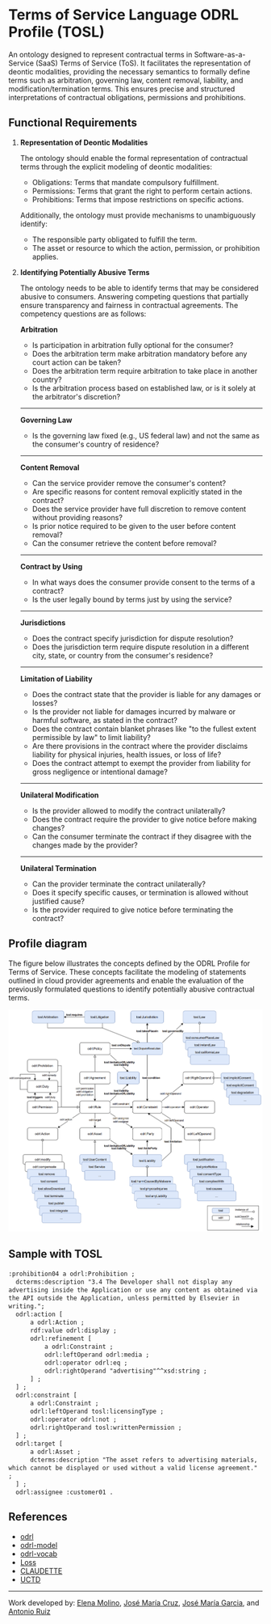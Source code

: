 # Terms of Service Language ODRL Profile (TOSL)

An ontology designed to represent contractual terms in Software-as-a-Service (SaaS) Terms of Service (ToS). It facilitates the representation of deontic modalities, providing the necessary semantics to formally define terms such as arbitration, governing law, content removal, liability, and modification/termination terms. This ensures precise and structured interpretations of contractual obligations, permissions and prohibitions.

## Functional Requirements
1. **Representation of Deontic Modalities**

    The ontology should enable the formal representation of contractual terms through the explicit modeling of deontic modalities:

    - Obligations: Terms that mandate compulsory fulfillment.
    - Permissions: Terms that grant the right to perform certain actions.
    - Prohibitions: Terms that impose restrictions on specific actions.

    Additionally, the ontology must provide mechanisms to unambiguously identify:

    - The responsible party obligated to fulfill the term.
    -  The asset or resource to which the action, permission, or prohibition applies.


2. **Identifying Potentially Abusive Terms**

    The ontology needs to be able to identify terms that may be considered abusive to consumers. Answering competing questions that partially ensure transparency and fairness in contractual agreements. The competency questions are as follows:

    **Arbitration**

    - Is participation in arbitration fully optional for the consumer?
    - Does the arbitration term make arbitration mandatory before any court action can be taken?
    - Does the arbitration term require arbitration to take place in another country?
    - Is the arbitration process based on established law, or is it solely at the arbitrator's discretion?

    ---
    **Governing Law**

    - Is the governing law fixed (e.g., US federal law) and not the same as the consumer's country of residence?

    ---
    **Content Removal**

    - Can the service provider remove the consumer's content?
    - Are specific reasons for content removal explicitly stated in the contract?
    - Does the service provider have full discretion to remove content without providing reasons?
    - Is prior notice required to be given to the user before content removal?
    - Can the consumer retrieve the content before removal?

    ---
    **Contract by Using**

    - In what ways does the consumer provide consent to the terms of a contract?
    - Is the user legally bound by terms just by using the service?

    ---
    **Jurisdictions**

    - Does the contract specify jurisdiction for dispute resolution?
    - Does the jurisdiction term require dispute resolution in a different city, state, or country from the consumer's residence?

    ---
    **Limitation of Liability**

    - Does the contract state that the provider is liable for any damages or losses?
    - Is the provider not liable for damages incurred by malware or harmful software, as stated in the contract?
    - Does the contract contain blanket phrases like "to the fullest extent permissible by law" to limit liability?
    - Are there provisions in the contract where the provider disclaims liability for physical injuries, health issues, or loss of life?
    - Does the contract attempt to exempt the provider from liability for gross negligence or intentional damage?

    ---
    **Unilateral Modification**

    - Is the provider allowed to modify the contract unilaterally?
    - Does the contract require the provider to give notice before making changes?
    - Can the consumer terminate the contract if they disagree with the changes made by the provider?

    ---
    **Unilateral Termination**

    - Can the provider terminate the contract unilaterally? 
    - Does it specify specific causes, or termination is allowed without justified cause?
    - Is the provider required to give notice before terminating the contract?


## Profile diagram
The figure below illustrates the concepts defined by the ODRL Profile for Terms of Service. These concepts facilitate the modeling of statements outlined in cloud provider agreements and enable the evaluation of the previously formulated questions to identify potentially abusive contractual terms.

![ontology_model](img/tosl_model.png)


## Sample with TOSL

```turtle
:prohibition04 a odrl:Prohibition ;
  dcterms:description "3.4 The Developer shall not display any advertising inside the Application or use any content as obtained via the API outside the Application, unless permitted by Elsevier in writing.";
  odrl:action [
      a odrl:Action ;
      rdf:value odrl:display ;
      odrl:refinement [
          a odrl:Constraint ;
          odrl:leftOperand odrl:media ;
          odrl:operator odrl:eq ;
          odrl:rightOperand "advertising"^^xsd:string ;
      ] ;
  ] ;
  odrl:constraint [
      a odrl:Constraint ;
      odrl:leftOperand tosl:licensingType ;
      odrl:operator odrl:not ;
      odrl:rightOperand tosl:writtenPermission ;
  ] ;
  odrl:target [
      a odrl:Asset ;
      dcterms:description "The asset refers to advertising materials, which cannot be displayed or used without a valid license agreement." ;
  ] ;    
  odrl:assignee :customer01 .
```

## References

- [odrl](https://w3c.github.io/odrl/)
- [odrl-model](https://www.w3.org/TR/odrl-model/)
- [odrl-vocab](https://www.w3.org/TR/odrl-vocab/)
- [Loss](https://link.springer.com/article/10.1007/s10603-015-9303-7)
- [CLAUDETTE](https://link.springer.com/article/10.1007/s10506-019-09243-2)
- [UCTD](https://eur-lex.europa.eu/legal-content/EN/TXT/?uri=celex%3A31993L0013)

-----------------------
Work developed by:
[Elena Molino](https://github.com/elenamolino),
[José María Cruz](https://github.com/cruzlorite),
[José María Garcia](https://github.com/josemgarcia), and
[Antonio Ruiz](https://github.com/antonioruizcortes)